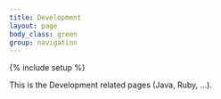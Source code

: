 ```yaml
---
title: Development
layout: page
body_class: green
group: navigation
---
```

{% include setup %}

This is the Development related pages (Java, Ruby, …).


